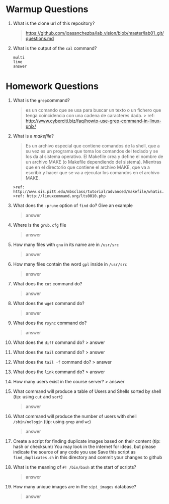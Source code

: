 # Warmup Questions

1.  What is the clone url of this repository?
    >   https://github.com/joasanchezba/lab_vision/blob/master/lab01_git/questions.md

2.  What is the output of the ``cal`` command?

        multi
        line
        answer

# Homework Questions

1.  What is the ``grep``command?
    >   es un comando que se usa para buscar un texto o un fichero que tenga coincidencia con una cadena de caracteres dada.
        > ref: http://www.cyberciti.biz/faq/howto-use-grep-command-in-linux-unix/

2.  What is a *makefile*?
    >   Es un archivo especial que contiene comandos de la shell, que a su vez es  un programa que toma los comandos del teclado y se los da al sistema operativo. El Makefile crea y define el nombre de un archivo MAKE (o Makefile dependiendo del sistema). Mientras que en el directorio que contiene el archivo MAKE, que va a escribir y hacer que se va a ejecutar los comandos en el archivo MAKE.

        >ref: http://www.sis.pitt.edu/mbsclass/tutorial/advanced/makefile/whatis.htm
        >ref: http://linuxcommand.org/lts0010.php

4.  What does the ``-prune`` option of ``find`` do? Give an example
    >   answer

5.  Where is the ``grub.cfg``  file
    >   answer

6.  How many files with ``gnu`` in its name are in ``/usr/src``
    >   answer

7.  How many files contain the word ``gpl`` inside in ``/usr/src``
    >   answer

8.  What does the ``cut`` command do?
    >   answer

9.  What does the ``wget`` command do?
    >   answer

9.  What does the ``rsync`` command do?
    >   answer

10.  What does the ``diff`` command do?
    >   answer

10.  What does the ``tail`` command do?
    >   answer

10.  What does the ``tail -f`` command do?
    >   answer

10.  What does the ``link`` command do?
    >   answer

11.  How many users exist in the course server?
    >   answer

12. What command will produce a table of Users and Shells sorted by shell (tip: using ``cut`` and ``sort``)
    >   answer

13. What command will produce the number of users with shell ``/sbin/nologin`` (tip: using ``grep`` and ``wc``)
    >   answer

15. Create a script for finding duplicate images based on their content (tip: hash or checksum)
    You may look in the internet for ideas, but please indicate the source of any code you use
    Save this script as ``find_duplicates.sh`` in this directory and commit your changes to github

16. What is the meaning of ``#! /bin/bash`` at the start of scripts?
    >   answer

17. How many unique images are in the ``sipi_images`` database?
    >   answer
    
